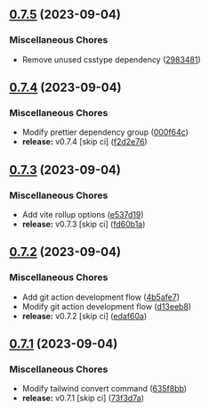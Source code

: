 ## [0.7.5](https://github.com/youthfulhps/tailwind-converter/compare/v0.7.4...v0.7.5) (2023-09-04)


### Miscellaneous Chores

* Remove unused csstype dependency ([2983481](https://github.com/youthfulhps/tailwind-converter/commit/29834813d5ba52dbd7962ada274231ce1d93129c))

## [0.7.4](https://github.com/youthfulhps/tailwind-converter/compare/v0.7.3...v0.7.4) (2023-09-04)


### Miscellaneous Chores

* Modify prettier dependency group ([000f64c](https://github.com/youthfulhps/tailwind-converter/commit/000f64ce4596aeb1a087734c11980e1a66a4f718))
* **release:** v0.7.4 [skip ci] ([f2d2e76](https://github.com/youthfulhps/tailwind-converter/commit/f2d2e76f8de09db60545235877f4b09a8418b301))

## [0.7.3](https://github.com/youthfulhps/tailwind-converter/compare/v0.7.2...v0.7.3) (2023-09-04)


### Miscellaneous Chores

* Add vite rollup options ([e537d19](https://github.com/youthfulhps/tailwind-converter/commit/e537d19f0b67d43821cf58882570950536b1ceff))
* **release:** v0.7.3 [skip ci] ([fd60b1a](https://github.com/youthfulhps/tailwind-converter/commit/fd60b1afa715118b7319e014c6dc14d85a3c1448))

## [0.7.2](https://github.com/youthfulhps/tailwind-converter/compare/v0.7.1...v0.7.2) (2023-09-04)


### Miscellaneous Chores

* Add git action development flow ([4b5afe7](https://github.com/youthfulhps/tailwind-converter/commit/4b5afe76b6acb1d903c87ffeae935fb5ed95e564))
* Modify git action development flow ([d13eeb8](https://github.com/youthfulhps/tailwind-converter/commit/d13eeb81bb2e8ed7c6245ea821b6e2bdc005486b))
* **release:** v0.7.2 [skip ci] ([edaf60a](https://github.com/youthfulhps/tailwind-converter/commit/edaf60a46609655328bb364cff9df3f9735786ed))

## [0.7.1](https://github.com/youthfulhps/tailwind-converter/compare/v0.7.0...v0.7.1) (2023-09-04)


### Miscellaneous Chores

* Modify tailwind convert command ([635f8bb](https://github.com/youthfulhps/tailwind-converter/commit/635f8bbfd9e1fc8e60972853209ba0bd0a90fc92))
* **release:** v0.7.1 [skip ci] ([73f3d7a](https://github.com/youthfulhps/tailwind-converter/commit/73f3d7ad6d99f5d784777260cd463ff1dd30fa56))

